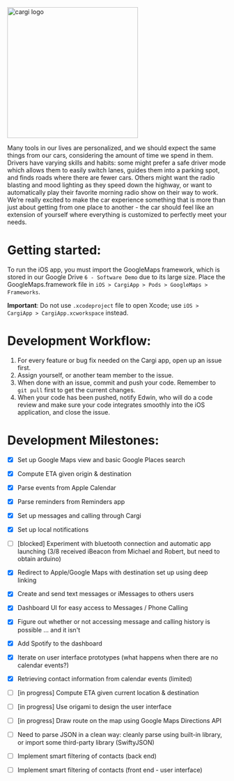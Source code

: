 <img src="http://i.imgur.com/Tyx3dLj.png" alt="cargi logo" width="300">

Many tools in our lives are personalized, and we should expect the same things from our cars, considering the amount of time we spend in them. Drivers have varying skills and habits: some might prefer a safe driver mode which allows them to easily switch lanes, guides them into a parking spot, and finds roads where there are fewer cars.  Others might want the radio blasting and mood lighting as they speed down the highway, or want to automatically play their favorite morning radio show on their way to work. We’re really excited to make the car experience something that is more than just about getting from one place to another - the car should feel like an extension of yourself where everything is customized to perfectly meet your needs.

# Getting started:
To run the iOS app, you must import the GoogleMaps framework, which is stored in our Google Drive `6 - Software Demo` due to its large size. Place the GoogleMaps.framework file in `iOS > CargiApp > Pods > GoogleMaps > Frameworks`.

**Important**: Do not use `.xcodeproject` file to open Xcode; use `iOS > CargiApp > CargiApp.xcworkspace` instead.

# Development Workflow:
1. For every feature or bug fix needed on the Cargi app, open up an issue first.
2. Assign yourself, or another team member to the issue.
3. When done with an issue, commit and push your code. Remember to `git pull` first to get the current changes.
4. When your code has been pushed, notify Edwin, who will do a code review and make sure your code integrates smoothly into the iOS application, and close the issue.

# Development Milestones:
- [x] Set up Google Maps view and basic Google Places search
- [x] Compute ETA given origin & destination
- [x] Parse events from Apple Calendar
- [x] Parse reminders from Reminders app
- [x] Set up messages and calling through Cargi
- [x] Set up local notifications
- [ ] [blocked] Experiment with bluetooth connection and automatic app launching (3/8 received iBeacon from Michael and Robert, but need to obtain arduino)
- [x] Redirect to Apple/Google Maps with destination set up using deep linking
- [x] Create and send text messages or iMessages to others users
- [x] Dashboard UI for easy access to Messages / Phone Calling
- [x] Figure out whether or not accessing message and calling history is possible ... and it isn't
- [x] Add Spotify to the dashboard
- [x] Iterate on user interface prototypes (what happens when there are no calendar events?) 
- [x] Retrieving contact information from calendar events (limited)
- [ ] [in progress] Compute ETA given current location & destination
- [ ] [in progress] Use origami to design the user interface
- [ ] [in progress] Draw route on the map using Google Maps Directions API
- [ ] Need to parse JSON in a clean way: cleanly parse using built-in library, or import some third-party library (SwiftyJSON)
- [ ] Implement smart filtering of contacts (back end)
- [ ] Implement smart filtering of contacts (front end - user interface)

